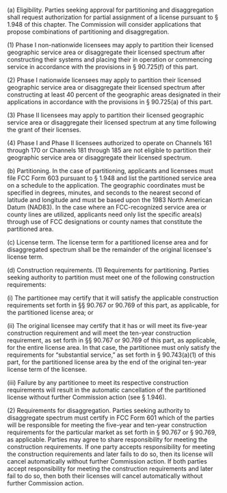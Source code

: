 (a) Eligibility. Parties seeking approval for partitioning and disaggregation shall request authorization for partial assignment of a license pursuant to § 1.948 of this chapter. The Commission will consider applications that propose combinations of partitioning and disaggregation.

(1) Phase I non-nationwide licensees may apply to partition their licensed geographic service area or disaggregate their licensed spectrum after constructing their systems and placing their in operation or commencing service in accordance with the provisions in § 90.725(f) of this part.

(2) Phase I nationwide licensees may apply to partition their licensed geographic service area or disaggregate their licensed spectrum after constructing at least 40 percent of the geographic areas designated in their applications in accordance with the provisions in § 90.725(a) of this part.

(3) Phase II licensees may apply to partition their licensed geographic service area or disaggregate their licensed spectrum at any time following the grant of their licenses.

(4) Phase I and Phase II licensees authorized to operate on Channels 161 through 170 or Channels 181 through 185 are not eligible to partition their geographic service area or disaggregate their licensed spectrum.

(b) Partitioning. In the case of partitioning, applicants and licensees must file FCC Form 603 pursuant to § 1.948 and list the partitioned service area on a schedule to the application. The geographic coordinates must be specified in degrees, minutes, and seconds to the nearest second of latitude and longitude and must be based upon the 1983 North American Datum (NAD83). In the case where an FCC-recognized service area or county lines are utilized, applicants need only list the specific area(s) through use of FCC designations or county names that constitute the partitioned area.

(c) License term. The license term for a partitioned license area and for disaggregated spectrum shall be the remainder of the original licensee's license term.

(d) Construction requirements. (1) Requirements for partitioning. Parties seeking authority to partition must meet one of the following construction requirements:

(i) The partitionee may certify that it will satisfy the applicable construction requirements set forth in §§ 90.767 or 90.769 of this part, as applicable, for the partitioned license area; or

(ii) The original licensee may certify that it has or will meet its five-year construction requirement and will meet the ten-year construction requirement, as set forth in §§ 90.767 or 90.769 of this part, as applicable, for the entire license area. In that case, the partitionee must only satisfy the requirements for “substantial service,” as set forth in § 90.743(a)(1) of this part, for the partitioned license area by the end of the original ten-year license term of the licensee.

(iii) Failure by any partitionee to meet its respective construction requirements will result in the automatic cancellation of the partitioned license without further Commission action (see § 1.946).

(2) Requirements for disaggregation. Parties seeking authority to disaggregate spectrum must certify in FCC Form 601 which of the parties will be responsible for meeting the five-year and ten-year construction requirements for the particular market as set forth in § 90.767 or § 90.769, as applicable. Parties may agree to share responsibility for meeting the construction requirements. If one party accepts responsibility for meeting the construction requirements and later fails to do so, then its license will cancel automatically without further Commission action. If both parties accept responsibility for meeting the construction requirements and later fail to do so, then both their licenses will cancel automatically without further Commission action.

